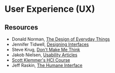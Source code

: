 User Experience (UX)
====================

Resources
---------

* Donald Norman, [The Design of Everyday Things](http://www.amazon.co.uk/Design-Everyday-Things-revised-expanded/dp/0262525674)
* Jennifer Tidwell, [Designing Interfaces](http://www.amazon.co.uk/Designing-Interfaces-Jenifer-Tidwell/dp/1449379702)
* Steve Krug, [Don't Make Me Think](http://www.amazon.co.uk/Dont-Make-Me-Think-Usability/dp/0321344758)
* Jakob Nielsen, [Usability Articles](http://www.nngroup.com/articles/)
* [Scott Klemmer's HCI Course](https://www.coursera.org/course/hcidesign)
* Jeff Raskin, [The Humane Interface](http://www.amazon.co.uk/Humane-Interface-Directions-Designing-Interactive/dp/0201379376)
